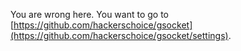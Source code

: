 You are wrong here. You want to go to [https://github.com/hackerschoice/gsocket](https://github.com/hackerschoice/gsocket/settings).

